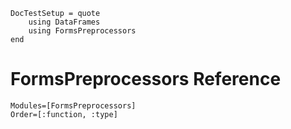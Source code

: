 ```@meta
DocTestSetup = quote
    using DataFrames
    using FormsPreprocessors
end
```
# FormsPreprocessors Reference



```@autodocs
Modules=[FormsPreprocessors]
Order=[:function, :type]
```